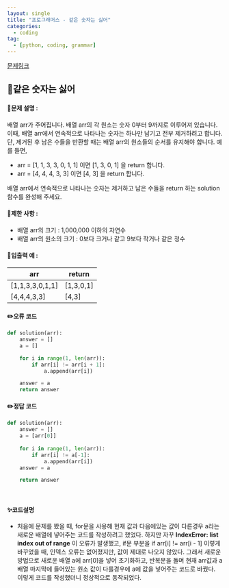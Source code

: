 ```yaml
---
layout: single
title: "프로그래머스 - 같은 숫자는 싫어"
categories: 
  - coding
tag:
  - [python, coding, grammar]
--- 
```

[문제링크](https://school.programmers.co.kr/learn/courses/30/lessons/12906)  

## 📌같은 숫자는 싫어

#### 📖문제 설명 :  
배열 arr가 주어집니다. 배열 arr의 각 원소는 숫자 0부터 9까지로 이루어져 있습니다. 이때, 배열 arr에서 연속적으로 나타나는 숫자는 하나만 남기고 전부 제거하려고 합니다. 단, 제거된 후 남은 수들을 반환할 때는 배열 arr의 원소들의 순서를 유지해야 합니다. 예를 들면,

- arr = [1, 1, 3, 3, 0, 1, 1] 이면 [1, 3, 0, 1] 을 return 합니다.
- arr = [4, 4, 4, 3, 3] 이면 [4, 3] 을 return 합니다.
  
배열 arr에서 연속적으로 나타나는 숫자는 제거하고 남은 수들을 return 하는 solution 함수를 완성해 주세요.

#### 📖제한 사항 :  
- 배열 arr의 크기 : 1,000,000 이하의 자연수
- 배열 arr의 원소의 크기 : 0보다 크거나 같고 9보다 작거나 같은 정수
  
#### 📖입출력 예 : 

|arr|return|
|---|---|
|[1,1,3,3,0,1,1]|[1,3,0,1]|
|[4,4,4,3,3]|[4,3]|

#### ✏️오류 코드
```python
def solution(arr):
    answer = []
    a = []

    for i in range(1, len(arr)):
        if arr[i] != arr[i + 1]:
            a.append(arr[i])

    answer = a
    return answer
```

#### ✏️정답 코드
```python
def solution(arr):
    answer = []
    a = [arr[0]]
    
    for i in range(1, len(arr)):
        if arr[i] != a[-1]:
            a.append(arr[i])
    answer = a

    return answer
```


<br>

#### ✨코드설명
- 처음에 문제를 봤을 때, for문을 사용해 현재 값과 다음에있는 값이 다른경우 a라는 새로운 배열에 넣어주는 코드를 작성하려고 했었다.
  하지만 자꾸 **IndexError: list index out of range** 이 오류가 발생했고, if문 부분을 if arr[i] != arr[i - 1] 이렇게 바꾸었을 때,
  인덱스 오류는 없어졌지만, 값이 제대로 나오지 않았다. 그래서 새로운 방법으로 새로운 배열 a에 arr[0]을 넣어 초기화하고,
  반복문을 돌며 현재 arr값과 a배열 마지막에 들어있는 원소 값이 다를경우에 a에 값을 넣어주는 코드로 바꿨다.
  이렇게 코드를 작성했더니 정상적으로 동작되었다. 

